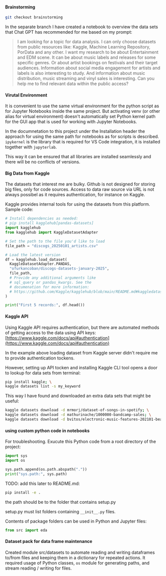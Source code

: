 #### Brainstorming
```bash
git checkout brainstorming
```

In the separate branch I have created a notebook to overview the data sets that Chat GPT has recommended for me based on my prompt:
> I am looking for a topic for data analysis. I can only choose datasets from public resources like: Kaggle, Machine Learning Repository, PorData and any other.
> I want my research to be about Entertainment and EDM scene. 
> It can be about music labels and releases for some specific genres. Or about artist bookings on festivals and their target audiences. Information about social media engagement for artists and labels is also interesting to study. And information about music distribution, music streaming and vinyl sales is interesting.
> Can you help me to find relevant data within the public access?

#### Virutal Environment

It is convenient to use the same virtual environment for the python script as for Jupyter Notebooks inside the same project. But activating venv (or other alias for virtual environment) doesn't automatically set Python kernel path for the GUI app that is used for working with Jupyter Notebooks.

In the documnetation to this project under the Installation header the approach for using the same path for notebooks as for scripts is described. `ipykernel` is the library that is required for VS Code integration, it is installed together with `jupyterlab`.

This way it can be ensured that all libraries are installed seamlessly and there will be no conflicts of versions.

#### Big Data from Kaggle

The datasets that interest me are bulky. Github is not designed for storing big files, only for code sources. Access to data raw source via URL is not always possibel as it requires authentication, for instance on Kaggle.

Kaggle provides internal tools for using the datasets from this platform. Sample code:

```python
# Install dependencies as needed:
# pip install kagglehub[pandas-datasets]
import kagglehub
from kagglehub import KaggleDatasetAdapter

# Set the path to the file you'd like to load
file_path = "discogs_20250101_artists.csv"

# Load the latest version
df = kagglehub.load_dataset(
  KaggleDatasetAdapter.PANDAS,
  "ofurkancoban/discogs-datasets-january-2025",
  file_path,
  # Provide any additional arguments like 
  # sql_query or pandas_kwargs. See the 
  # documenation for more information:
  # https://github.com/Kaggle/kagglehub/blob/main/README.md#kaggledatasetadapterpandas
)

print("First 5 records:", df.head())
```

#### Kaggle API

Using Kaggle API requires authentication, but there are automated methods of getting access to the data using API keys:
[https://www.kaggle.com/docs/api#authentication](https://www.kaggle.com/docs/api#authentication)

In the example above loading dataset from Kaggle server didn't require me to provide authentication tockens. 

However, setting up API tocken and installing Kaggle CLI tool opens a door to lookup for data sets from terminal:

```bash
pip install kaggle; \
kaggle datasets list -s my_keyword
```

This way I have found and downloaded an extra data sets that might be useful:
```bash
kaggle datasets download -d mrmorj/dataset-of-songs-in-spotify; \
kaggle datasets download -d mathurinache/1000000-bandcamp-sales; \
kaggle datasets download -d bvitos/electronic-music-features-202101-beatporttop100
```

#### using custom python code in notebooks

For troubleshooting. Exucute this Python code from a root directory of the project:
```python
import sys
import os

sys.path.append(os.path.abspath(".")) 
print("sys.path:", sys.path)
```

TODO: add this later to README.md:
``` bash
pip install -e .
```
the path should be to the folder that contains setup.py

setup.py must list folders containing `__init__.py` files.

Contents of package folders can be used in Python and Jupyter files:
```python
from src import eda
```

#### Dataset pack for data frame maintenance

Created module src/datasets to automate reading and writing dataframes to/from files and keeping them in a dictionary for repeated actions.
It required usage of Python classes, `os` module for generating paths, and stream reading / writing for files.